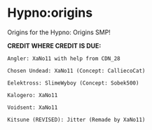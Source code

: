 # Hypno:origins
Origins for the Hypno: Origins SMP!

**CREDIT WHERE CREDIT IS DUE:**

`Angler: XaNo11 with help from CDN_28`

`Chosen Undead: XaNo11 (Concept: CalliecoCat)`

`Eelektross: SlimeWyboy (Concept: Sobek500)`

`Kalogero: XaNo11`

`Voidsent: XaNo11`

`Kitsune (REVISED): Jitter (Remade by XaNo11)`


